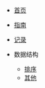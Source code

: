 <!-- docs/_sidebar.md -->

<!-- s -->
* [首页](/zh-cn/)
* [指南](zh-cn/guide)
* [记录](zh-cn/公司记录/1.md)


* 数据结构
    * [排序](排序)
    * [其他](1.md)